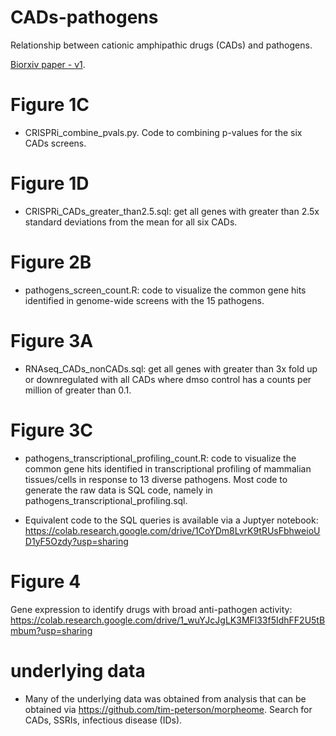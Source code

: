 # CADs-pathogens
Relationship between cationic amphipathic drugs (CADs) and pathogens.

[Biorxiv paper - v1](https://www.biorxiv.org/content/10.1101/2020.04.10.035683v1.full.pdf).

# Figure 1C

- CRISPRi_combine_pvals.py. Code to combining p-values for the six CADs screens.


# Figure 1D

-  CRISPRi_CADs_greater_than2.5.sql: get all genes with greater than 2.5x standard deviations from the mean for all six CADs.

# Figure 2B

- pathogens_screen_count.R: code to visualize the common gene hits identified in
genome-wide screens with the 15 pathogens.

# Figure 3A

- RNAseq_CADs_nonCADs.sql: get all genes with greater than 3x fold up or downregulated with all CADs where dmso control has a counts per million of greater than 0.1.


# Figure 3C

- pathogens_transcriptional_profiling_count.R: code to visualize the common gene hits identified in
transcriptional profiling of mammalian tissues/cells in response to 13 diverse pathogens. Most code to generate the raw data is SQL code, namely in pathogens_transcriptional_profiling.sql. 

[//]: # (- pathogens_transcriptomics.py: gets gene occurrence counts across transcriptional profiling of 13 pathogens.)
- Equivalent code to the SQL queries is available via a Juptyer notebook: https://colab.research.google.com/drive/1CoYDm8LvrK9tRUsFbhweioUD1yF5Ozdy?usp=sharing


# Figure 4

Gene expression to identify drugs with broad anti-pathogen activity: https://colab.research.google.com/drive/1_wuYJcJgLK3MFl33f5IdhFF2U5tBmbum?usp=sharing 

# underlying data

- Many of the underlying data was obtained from analysis that can be obtained via https://github.com/tim-peterson/morpheome. Search for CADs, SSRIs, infectious disease (IDs).


